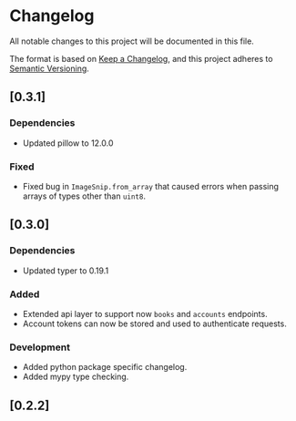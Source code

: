 # Changelog

All notable changes to this project will be documented in this file.

The format is based on [Keep a Changelog](https://keepachangelog.com/en/1.0.0/),
and this project adheres to [Semantic Versioning](https://semver.org/spec/v2.0.0.html).

## [0.3.1]

### Dependencies

- Updated pillow to 12.0.0

### Fixed

- Fixed bug in `ImageSnip.from_array` that caused errors when passing arrays of types other than `uint8`.

## [0.3.0]

### Dependencies

- Updated typer to 0.19.1

### Added

- Extended api layer to support now `books` and `accounts` endpoints.
- Account tokens can now be stored and used to authenticate requests.

### Development

- Added python package specific changelog.
- Added mypy type checking.


## [0.2.2]
